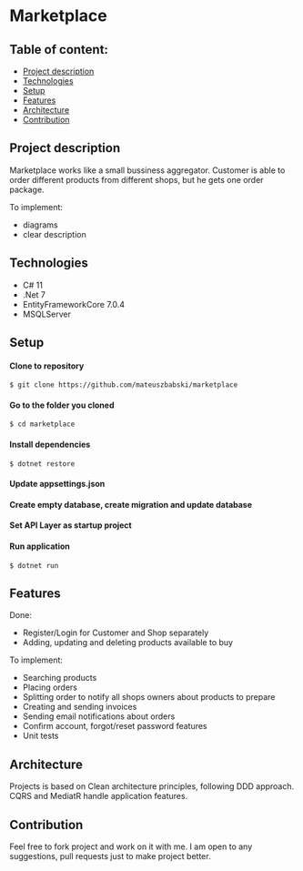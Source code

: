 # Marketplace

## Table of content:
* [Project description](#project-description)
* [Technologies](#technologies)
* [Setup](#setup)
* [Features](#features)
* [Architecture](#architecture)
* [Contribution](#contribution)


## Project description
Marketplace works like a small bussiness aggregator. Customer is able to order different products from different shops, but he gets one order package. 

To implement:

- diagrams
- clear description

## Technologies

- C# 11
- .Net 7
- EntityFrameworkCore 7.0.4
- MSQLServer

## Setup

#### Clone to repository
```
$ git clone https://github.com/mateuszbabski/marketplace
```

#### Go to the folder you cloned
```
$ cd marketplace
```

#### Install dependencies
```
$ dotnet restore
```

#### Update appsettings.json 

#### Create empty database, create migration and update database

#### Set API Layer as startup project

#### Run application
```
$ dotnet run
```

## Features

Done:
- Register/Login for Customer and Shop separately
- Adding, updating and deleting products available to buy

To implement:
- Searching products
- Placing orders
- Splitting order to notify all shops owners about products to prepare
- Creating and sending invoices
- Sending email notifications about orders
- Confirm account, forgot/reset password features
- Unit tests

## Architecture

Projects is based on Clean architecture principles, following DDD approach. CQRS and MediatR handle application features.

## Contribution

Feel free to fork project and work on it with me. I am open to any suggestions, pull requests just to make project better.
